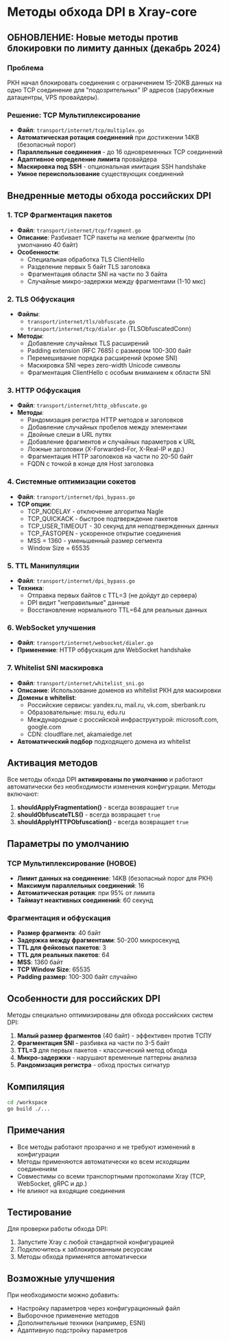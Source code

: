 # Методы обхода DPI в Xray-core

## ОБНОВЛЕНИЕ: Новые методы против блокировки по лимиту данных (декабрь 2024)

### Проблема
РКН начал блокировать соединения с ограничением 15-20KB данных на одно TCP соединение для "подозрительных" IP адресов (зарубежные датацентры, VPS провайдеры).

### Решение: TCP Мультиплексирование
- **Файл**: `transport/internet/tcp/multiplex.go`
- **Автоматическая ротация соединений** при достижении 14KB (безопасный порог)
- **Параллельные соединения** - до 16 одновременных TCP соединений
- **Адаптивное определение лимита** провайдера
- **Маскировка под SSH** - опциональная имитация SSH handshake
- **Умное переиспользование** существующих соединений

## Внедренные методы обхода российских DPI

### 1. TCP Фрагментация пакетов
- **Файл**: `transport/internet/tcp/fragment.go`
- **Описание**: Разбивает TCP пакеты на мелкие фрагменты (по умолчанию 40 байт)
- **Особенности**:
  - Специальная обработка TLS ClientHello
  - Разделение первых 5 байт TLS заголовка
  - Фрагментация области SNI на части по 3 байта
  - Случайные микро-задержки между фрагментами (1-10 мкс)

### 2. TLS Обфускация
- **Файлы**: 
  - `transport/internet/tls/obfuscate.go`
  - `transport/internet/tcp/dialer.go` (TLSObfuscatedConn)
- **Методы**:
  - Добавление случайных TLS расширений
  - Padding extension (RFC 7685) с размером 100-300 байт
  - Перемешивание порядка расширений (кроме SNI)
  - Маскировка SNI через zero-width Unicode символы
  - Фрагментация ClientHello с особым вниманием к области SNI

### 3. HTTP Обфускация
- **Файл**: `transport/internet/http_obfuscate.go`
- **Методы**:
  - Рандомизация регистра HTTP методов и заголовков
  - Добавление случайных пробелов между элементами
  - Двойные слеши в URL путях
  - Добавление фрагментов и случайных параметров к URL
  - Ложные заголовки (X-Forwarded-For, X-Real-IP и др.)
  - Фрагментация HTTP заголовков на части по 20-50 байт
  - FQDN с точкой в конце для Host заголовка

### 4. Системные оптимизации сокетов
- **Файл**: `transport/internet/dpi_bypass.go`
- **TCP опции**:
  - TCP_NODELAY - отключение алгоритма Nagle
  - TCP_QUICKACK - быстрое подтверждение пакетов
  - TCP_USER_TIMEOUT - 30 секунд для неподтвержденных данных
  - TCP_FASTOPEN - ускоренное открытие соединения
  - MSS = 1360 - уменьшенный размер сегмента
  - Window Size = 65535

### 5. TTL Манипуляции
- **Файл**: `transport/internet/dpi_bypass.go`
- **Техника**: 
  - Отправка первых байтов с TTL=3 (не дойдут до сервера)
  - DPI видит "неправильные" данные
  - Восстановление нормального TTL=64 для реальных данных

### 6. WebSocket улучшения
- **Файл**: `transport/internet/websocket/dialer.go`
- **Применение**: HTTP обфускация для WebSocket handshake

### 7. Whitelist SNI маскировка
- **Файл**: `transport/internet/whitelist_sni.go`
- **Описание**: Использование доменов из whitelist РКН для маскировки
- **Домены в whitelist**:
  - Российские сервисы: yandex.ru, mail.ru, vk.com, sberbank.ru
  - Образовательные: msu.ru, edu.ru
  - Международные с российской инфраструктурой: microsoft.com, google.com
  - CDN: cloudflare.net, akamaiedge.net
- **Автоматический подбор** подходящего домена из whitelist

## Активация методов

Все методы обхода DPI **активированы по умолчанию** и работают автоматически без необходимости изменения конфигурации. Методы включают:

1. **shouldApplyFragmentation()** - всегда возвращает `true`
2. **shouldObfuscateTLS()** - всегда возвращает `true`
3. **shouldApplyHTTPObfuscation()** - всегда возвращает `true`

## Параметры по умолчанию

### TCP Мультиплексирование (НОВОЕ)
- **Лимит данных на соединение**: 14KB (безопасный порог для РКН)
- **Максимум параллельных соединений**: 16
- **Автоматическая ротация**: при 95% от лимита
- **Таймаут неактивных соединений**: 60 секунд

### Фрагментация и обфускация
- **Размер фрагмента**: 40 байт
- **Задержка между фрагментами**: 50-200 микросекунд
- **TTL для фейковых пакетов**: 3
- **TTL для реальных пакетов**: 64
- **MSS**: 1360 байт
- **TCP Window Size**: 65535
- **Padding размер**: 100-300 байт случайно

## Особенности для российских DPI

Методы специально оптимизированы для обхода российских систем DPI:

1. **Малый размер фрагментов** (40 байт) - эффективен против ТСПУ
2. **Фрагментация SNI** - разбивка на части по 3-5 байт
3. **TTL=3** для первых пакетов - классический метод обхода
4. **Микро-задержки** - нарушают временные паттерны анализа
5. **Рандомизация регистра** - обход простых сигнатур

## Компиляция

```bash
cd /workspace
go build ./...
```

## Примечания

- Все методы работают прозрачно и не требуют изменений в конфигурации
- Методы применяются автоматически ко всем исходящим соединениям
- Совместимы со всеми транспортными протоколами Xray (TCP, WebSocket, gRPC и др.)
- Не влияют на входящие соединения

## Тестирование

Для проверки работы обхода DPI:

1. Запустите Xray с любой стандартной конфигурацией
2. Подключитесь к заблокированным ресурсам
3. Методы обхода применятся автоматически

## Возможные улучшения

При необходимости можно добавить:
- Настройку параметров через конфигурационный файл
- Выборочное применение методов
- Дополнительные техники (например, ESNI)
- Адаптивную подстройку параметров